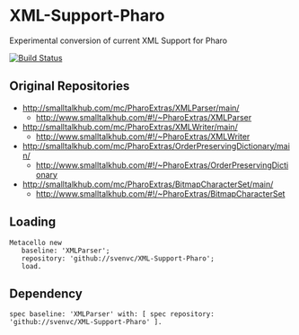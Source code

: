 # XML-Support-Pharo

Experimental conversion of current XML Support for Pharo

[![Build Status](https://travis-ci.org/svenvc/XML-Support-Pharo.svg?branch=master)](https://travis-ci.org/svenvc/XML-Support-Pharo)

## Original Repositories

- http://smalltalkhub.com/mc/PharoExtras/XMLParser/main/
    - http://www.smalltalkhub.com/#!/~PharoExtras/XMLParser
- http://smalltalkhub.com/mc/PharoExtras/XMLWriter/main/
    - http://www.smalltalkhub.com/#!/~PharoExtras/XMLWriter
- http://smalltalkhub.com/mc/PharoExtras/OrderPreservingDictionary/main/
    - http://www.smalltalkhub.com/#!/~PharoExtras/OrderPreservingDictionary
- http://smalltalkhub.com/mc/PharoExtras/BitmapCharacterSet/main/
    - http://www.smalltalkhub.com/#!/~PharoExtras/BitmapCharacterSet

## Loading

```smalltalk
Metacello new
   baseline: 'XMLParser';
   repository: 'github://svenvc/XML-Support-Pharo';
   load.
```

## Dependency

```smalltalk
spec baseline: 'XMLParser' with: [ spec repository: 'github://svenvc/XML-Support-Pharo' ].
```

